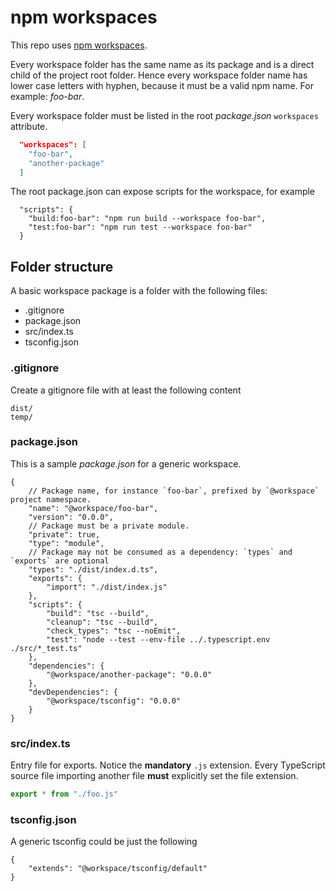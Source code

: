 # npm workspaces

This repo uses [npm workspaces](https://docs.npmjs.com/cli/v8/using-npm/workspaces).

Every workspace folder has the same name as its package and is a direct child of the project root folder.
Hence every workspace folder name has lower case letters with hyphen, because it must be a valid npm name. For example: _foo-bar_.

Every workspace folder must be listed in the root _package.json_ `workspaces` attribute.

```json
  "workspaces": [
    "foo-bar",
    "another-package"
  ]
```

The root package.json can expose scripts for the workspace, for example

```jsonc
  "scripts": {
    "build:foo-bar": "npm run build --workspace foo-bar",
    "test:foo-bar": "npm run test --workspace foo-bar"
  }
```

## Folder structure

A basic workspace package is a folder with the following files:

-   .gitignore
-   package.json
-   src/index.ts
-   tsconfig.json

### .gitignore

Create a gitignore file with at least the following content

    dist/
    temp/

### package.json

This is a sample _package.json_ for a generic workspace.

```jsonc
{
	// Package name, for instance `foo-bar`, prefixed by `@workspace` project namespace.
	"name": "@workspace/foo-bar",
	"version": "0.0.0",
	// Package must be a private module.
	"private": true,
	"type": "module",
	// Package may not be consumed as a dependency: `types` and `exports` are optional
	"types": "./dist/index.d.ts",
	"exports": {
		"import": "./dist/index.js"
	},
	"scripts": {
		"build": "tsc --build",
		"cleanup": "tsc --build",
		"check_types": "tsc --noEmit",
		"test": "node --test --env-file ../.typescript.env ./src/*_test.ts"
	},
	"dependencies": {
		"@workspace/another-package": "0.0.0"
	},
	"devDependencies": {
		"@workspace/tsconfig": "0.0.0"
	}
}
```

### src/index.ts

Entry file for exports. Notice the **mandatory** `.js` extension.
Every TypeScript source file importing another file **must** explicitly set the file
extension.

```ts
export * from "./foo.js"
```

### tsconfig.json

A generic tsconfig could be just the following

```jsonc
{
	"extends": "@workspace/tsconfig/default"
}
```
